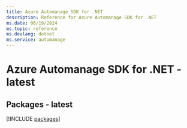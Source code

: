 ```yaml
---
title: Azure Automanage SDK for .NET
description: Reference for Azure Automanage SDK for .NET
ms.date: 06/19/2024
ms.topic: reference
ms.devlang: dotnet
ms.service: automanage
---
```

# Azure Automanage SDK for .NET - latest
## Packages - latest
[!INCLUDE [packages](automanage-index.md)]